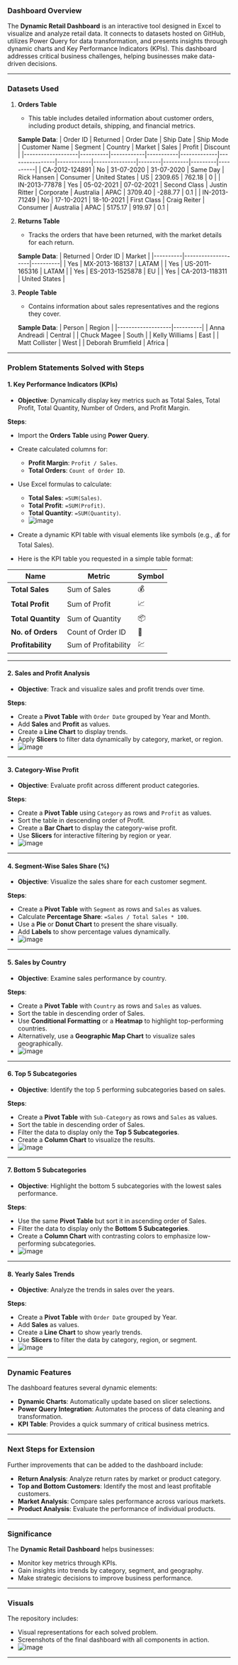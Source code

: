 ### **Dashboard Overview**

The **Dynamic Retail Dashboard** is an interactive tool designed in Excel to visualize and analyze retail data. It connects to datasets hosted on GitHub, utilizes Power Query for data transformation, and presents insights through dynamic charts and Key Performance Indicators (KPIs). This dashboard addresses critical business challenges, helping businesses make data-driven decisions.

---

### **Datasets Used**

1. **Orders Table**
   - This table includes detailed information about customer orders, including product details, shipping, and financial metrics.

   **Sample Data**:
   | Order ID          | Returned | Order Date | Ship Date | Ship Mode   | Customer Name  | Segment    | Country       | Market | Sales   | Profit  | Discount |
   |-------------------|----------|------------|-----------|-------------|----------------|------------|---------------|--------|---------|---------|----------|
   | CA-2012-124891    | No       | 31-07-2020 | 31-07-2020 | Same Day    | Rick Hansen    | Consumer   | United States | US     | 2309.65 | 762.18  | 0        |
   | IN-2013-77878     | Yes      | 05-02-2021 | 07-02-2021 | Second Class | Justin Ritter  | Corporate  | Australia     | APAC   | 3709.40 | -288.77 | 0.1      |
   | IN-2013-71249     | No       | 17-10-2021 | 18-10-2021 | First Class | Craig Reiter   | Consumer   | Australia     | APAC   | 5175.17 | 919.97  | 0.1      |

2. **Returns Table**
   - Tracks the orders that have been returned, with the market details for each return.

   **Sample Data**:
   | Returned | Order ID           | Market   |
   |----------|--------------------|----------|
   | Yes      | MX-2013-168137     | LATAM    |
   | Yes      | US-2011-165316     | LATAM    |
   | Yes      | ES-2013-1525878    | EU       |
   | Yes      | CA-2013-118311     | United States |

3. **People Table**
   - Contains information about sales representatives and the regions they cover.

   **Sample Data**:
   | Person            | Region   |
   |-------------------|----------|
   | Anna Andreadi     | Central  |
   | Chuck Magee       | South    |
   | Kelly Williams    | East     |
   | Matt Collister    | West     |
   | Deborah Brumfield | Africa   |

---

### **Problem Statements Solved with Steps**

#### 1. **Key Performance Indicators (KPIs)**
   - **Objective**: Dynamically display key metrics such as Total Sales, Total Profit, Total Quantity, Number of Orders, and Profit Margin.
   
   **Steps**:
   - Import the **Orders Table** using **Power Query**.
   - Create calculated columns for:
     - **Profit Margin**: `Profit / Sales`.
     - **Total Orders**: `Count of Order ID`.
   - Use Excel formulas to calculate:
     - **Total Sales**: `=SUM(Sales)`.
     - **Total Profit**: `=SUM(Profit)`.
     - **Total Quantity**: `=SUM(Quantity)`.
     - ![image](https://github.com/user-attachments/assets/0bcc10ed-26c1-4a80-bf07-68340ba76885)


   - Create a dynamic KPI table with visual elements like symbols (e.g., 💰 for Total Sales).
   - Here is the KPI table you requested in a simple table format:

| **Name**           | **Metric**             | **Symbol** |
|--------------------|------------------------|------------|
| **Total Sales**     | Sum of Sales           | 💰         |
| **Total Profit**    | Sum of Profit          | 📈         |
| **Total Quantity**  | Sum of Quantity        | 📦         |
| **No. of Orders**   | Count of Order ID      | 🛒         |
| **Profitability**   | Sum of Profitability   | 💹         |

---

#### 2. **Sales and Profit Analysis**
   - **Objective**: Track and visualize sales and profit trends over time.
   
   **Steps**:
   - Create a **Pivot Table** with `Order Date` grouped by Year and Month.
   - Add **Sales** and **Profit** as values.
   - Create a **Line Chart** to display trends.
   - Apply **Slicers** to filter data dynamically by category, market, or region.
   - ![image](https://github.com/user-attachments/assets/01916936-9e0e-40a1-8341-9136b89fef52)


---

#### 3. **Category-Wise Profit**
   - **Objective**: Evaluate profit across different product categories.
   
   **Steps**:
   - Create a **Pivot Table** using `Category` as rows and `Profit` as values.
   - Sort the table in descending order of Profit.
   - Create a **Bar Chart** to display the category-wise profit.
   - Use **Slicers** for interactive filtering by region or year.
   - ![image](https://github.com/user-attachments/assets/02c9c20d-7886-4d6f-8da7-d82ab1a8f293)


---

#### 4. **Segment-Wise Sales Share (%)**
   - **Objective**: Visualize the sales share for each customer segment.
   
   **Steps**:
   - Create a **Pivot Table** with `Segment` as rows and `Sales` as values.
   - Calculate **Percentage Share**: `=Sales / Total Sales * 100`.
   - Use a **Pie** or **Donut Chart** to present the share visually.
   - Add **Labels** to show percentage values dynamically.
   - ![image](https://github.com/user-attachments/assets/cae88329-e48c-4384-b445-e1960e6cf73b)


---

#### 5. **Sales by Country**
   - **Objective**: Examine sales performance by country.
   
   **Steps**:
   - Create a **Pivot Table** with `Country` as rows and `Sales` as values.
   - Sort the table in descending order of Sales.
   - Use **Conditional Formatting** or a **Heatmap** to highlight top-performing countries.
   - Alternatively, use a **Geographic Map Chart** to visualize sales geographically.
   - ![image](https://github.com/user-attachments/assets/1c338170-af2a-4b09-b35b-89848f5cd381)


---

#### 6. **Top 5 Subcategories**
   - **Objective**: Identify the top 5 performing subcategories based on sales.
   
   **Steps**:
   - Create a **Pivot Table** with `Sub-Category` as rows and `Sales` as values.
   - Sort the table in descending order of Sales.
   - Filter the data to display only the **Top 5 Subcategories**.
   - Create a **Column Chart** to visualize the results.
   - ![image](https://github.com/user-attachments/assets/202369c5-9c2b-4974-a4be-e3584c49e4e2)


---

#### 7. **Bottom 5 Subcategories**
   - **Objective**: Highlight the bottom 5 subcategories with the lowest sales performance.
   
   **Steps**:
   - Use the same **Pivot Table** but sort it in ascending order of Sales.
   - Filter the data to display only the **Bottom 5 Subcategories**.
   - Create a **Column Chart** with contrasting colors to emphasize low-performing subcategories.
   - ![image](https://github.com/user-attachments/assets/deb29c4b-54cf-438c-98cf-41ce963ffb9c)




---

#### 8. **Yearly Sales Trends**
   - **Objective**: Analyze the trends in sales over the years.
   
   **Steps**:
   - Create a **Pivot Table** with `Order Date` grouped by Year.
   - Add **Sales** as values.
   - Create a **Line Chart** to show yearly trends.
   - Use **Slicers** to filter the data by category, region, or segment.
   - ![image](https://github.com/user-attachments/assets/10948cb4-7c3d-47a8-b15c-2a5e8785f6f3)


---

### **Dynamic Features**

The dashboard features several dynamic elements:
   - **Dynamic Charts**: Automatically update based on slicer selections.
   - **Power Query Integration**: Automates the process of data cleaning and transformation.
   - **KPI Table**: Provides a quick summary of critical business metrics.

---

### **Next Steps for Extension**

Further improvements that can be added to the dashboard include:
   - **Return Analysis**: Analyze return rates by market or product category.
   - **Top and Bottom Customers**: Identify the most and least profitable customers.
   - **Market Analysis**: Compare sales performance across various markets.
   - **Product Analysis**: Evaluate the performance of individual products.

---

### **Significance**

The **Dynamic Retail Dashboard** helps businesses:
   - Monitor key metrics through KPIs.
   - Gain insights into trends by category, segment, and geography.
   - Make strategic decisions to improve business performance.

---

### **Visuals**

The repository includes:
   - Visual representations for each solved problem.
   - Screenshots of the final dashboard with all components in action.
   - ![image](https://github.com/user-attachments/assets/6da4b9dc-4397-4831-beec-eb15f856a2b3)


---


